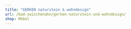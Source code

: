 ```yaml
---
title: "GERKEN naturstein & wohndesign"
url: /bad-zwischenahn/gerken-naturstein-und-wohndesign/
shop: Möbel
---
```

